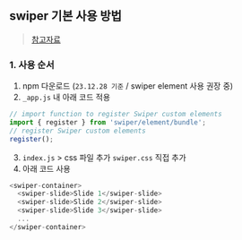 ## swiper 기본 사용 방법
> [참고자료](https://swiperjs.com/)

### 1. 사용 순서
1. npm 다운로드 (`23.12.28 기준` / swiper element 사용 권장 중)
2. `_app.js` 내 아래 코드 적용


```js
// import function to register Swiper custom elements
import { register } from 'swiper/element/bundle';
// register Swiper custom elements
register();
```


3. `index.js` > css 파일 추가 `swiper.css` 직접 추가
4. 아래 코드 사용


```js
<swiper-container>
  <swiper-slide>Slide 1</swiper-slide>
  <swiper-slide>Slide 2</swiper-slide>
  <swiper-slide>Slide 3</swiper-slide>
  ...
</swiper-container>
```
